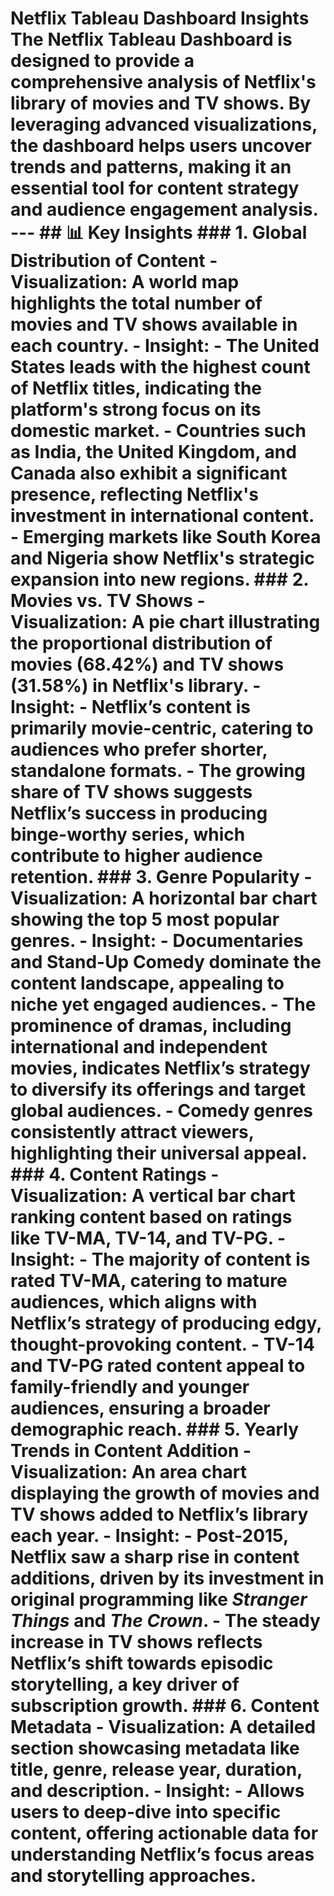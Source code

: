 # Netflix Tableau Dashboard Insights The Netflix Tableau Dashboard is designed to provide a comprehensive analysis of Netflix's library of movies and TV shows. By leveraging advanced visualizations, the dashboard helps users uncover trends and patterns, making it an essential tool for content strategy and audience engagement analysis. --- ## 📊 Key Insights ### 1. **Global Distribution of Content** - **Visualization**: A world map highlights the total number of movies and TV shows available in each country. - **Insight**: - The United States leads with the highest count of Netflix titles, indicating the platform's strong focus on its domestic market. - Countries such as India, the United Kingdom, and Canada also exhibit a significant presence, reflecting Netflix's investment in international content. - Emerging markets like South Korea and Nigeria show Netflix's strategic expansion into new regions. ### 2. **Movies vs. TV Shows** - **Visualization**: A pie chart illustrating the proportional distribution of movies (68.42%) and TV shows (31.58%) in Netflix's library. - **Insight**: - Netflix’s content is primarily movie-centric, catering to audiences who prefer shorter, standalone formats. - The growing share of TV shows suggests Netflix’s success in producing binge-worthy series, which contribute to higher audience retention. ### 3. **Genre Popularity** - **Visualization**: A horizontal bar chart showing the top 5 most popular genres. - **Insight**: - **Documentaries** and **Stand-Up Comedy** dominate the content landscape, appealing to niche yet engaged audiences. - The prominence of dramas, including international and independent movies, indicates Netflix’s strategy to diversify its offerings and target global audiences. - Comedy genres consistently attract viewers, highlighting their universal appeal. ### 4. **Content Ratings** - **Visualization**: A vertical bar chart ranking content based on ratings like TV-MA, TV-14, and TV-PG. - **Insight**: - The majority of content is rated **TV-MA**, catering to mature audiences, which aligns with Netflix’s strategy of producing edgy, thought-provoking content. - **TV-14** and **TV-PG** rated content appeal to family-friendly and younger audiences, ensuring a broader demographic reach. ### 5. **Yearly Trends in Content Addition** - **Visualization**: An area chart displaying the growth of movies and TV shows added to Netflix’s library each year. - **Insight**: - Post-2015, Netflix saw a sharp rise in content additions, driven by its investment in original programming like *Stranger Things* and *The Crown*. - The steady increase in TV shows reflects Netflix’s shift towards episodic storytelling, a key driver of subscription growth. ### 6. **Content Metadata** - **Visualization**: A detailed section showcasing metadata like title, genre, release year, duration, and description. - **Insight**: - Allows users to deep-dive into specific content, offering actionable data for understanding Netflix’s focus areas and storytelling approaches.
